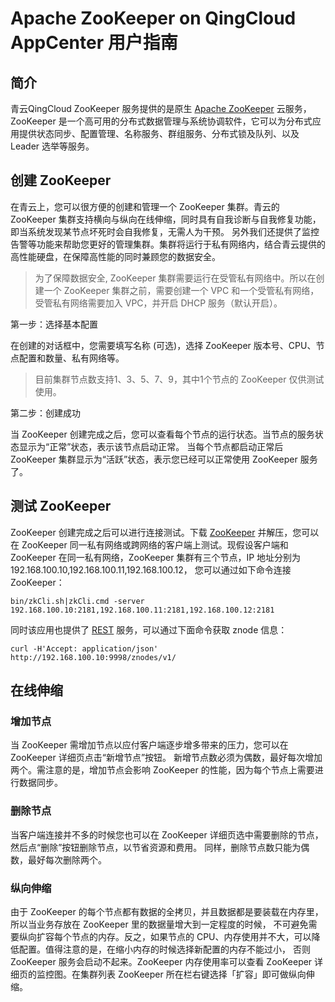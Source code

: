 # Apache ZooKeeper on QingCloud AppCenter 用户指南

<extoc></extoc>

## 简介

青云QingCloud ZooKeeper 服务提供的是原生 [Apache ZooKeeper](http://zookeeper.apache.org/) 云服务，ZooKeeper 是一个高可用的分布式数据管理与系统协调软件，它可以为分布式应用提供状态同步、配置管理、名称服务、群组服务、分布式锁及队列、以及 Leader 选举等服务。

## 创建 ZooKeeper

在青云上，您可以很方便的创建和管理一个 ZooKeeper 集群。青云的 ZooKeeper 集群支持横向与纵向在线伸缩，同时具有自我诊断与自我修复功能，即当系统发现某节点坏死时会自我修复，无需人为干预。 另外我们还提供了监控告警等功能来帮助您更好的管理集群。集群将运行于私有网络内，结合青云提供的高性能硬盘，在保障高性能的同时兼顾您的数据安全。

> 为了保障数据安全, ZooKeeper 集群需要运行在受管私有网络中。所以在创建一个 ZooKeeper 集群之前，需要创建一个 VPC 和一个受管私有网络，受管私有网络需要加入 VPC，并开启 DHCP 服务（默认开启）。

第一步：选择基本配置

在创建的对话框中，您需要填写名称 (可选)，选择 ZooKeeper 版本号、CPU、节点配置和数量、私有网络等。
> 目前集群节点数支持1、3、5、7、9，其中1个节点的 ZooKeeper 仅供测试使用。

第二步：创建成功

当 ZooKeeper 创建完成之后，您可以查看每个节点的运行状态。当节点的服务状态显示为“正常”状态，表示该节点启动正常。 当每个节点都启动正常后 ZooKeeper 集群显示为“活跃”状态，表示您已经可以正常使用 ZooKeeper 服务了。


## 测试 ZooKeeper

ZooKeeper 创建完成之后可以进行连接测试。下载 [ZooKeeper](http://zookeeper.apache.org/releases.html) 并解压，您可以在 ZooKeeper 同一私有网络或跨网络的客户端上测试。现假设客户端和 ZooKeeper 在同一私有网络，ZooKeeper 集群有三个节点，IP 地址分别为192.168.100.10,192.168.100.11,192.168.100.12， 您可以通过如下命令连接 ZooKeeper：

```shell
bin/zkCli.sh|zkCli.cmd -server 192.168.100.10:2181,192.168.100.11:2181,192.168.100.12:2181
```

同时该应用也提供了 [REST](https://github.com/apache/zookeeper/tree/trunk/src/contrib/rest) 服务，可以通过下面命令获取 znode 信息：

```shell
curl -H'Accept: application/json' http://192.168.100.10:9998/znodes/v1/
```

## 在线伸缩

### 增加节点

当 ZooKeeper 需增加节点以应付客户端逐步增多带来的压力，您可以在 ZooKeeper 详细页点击“新增节点”按钮。 新增节点数必须为偶数，最好每次增加两个。需注意的是，增加节点会影响 ZooKeeper 的性能，因为每个节点上需要进行数据同步。


### 删除节点

当客户端连接并不多的时候您也可以在 ZooKeeper 详细页选中需要删除的节点，然后点“删除”按钮删除节点，以节省资源和费用。 同样，删除节点数只能为偶数，最好每次删除两个。


### 纵向伸缩

由于 ZooKeeper 的每个节点都有数据的全拷贝，并且数据都是要装载在内存里，所以当业务存放在 ZooKeeper 里的数据量增大到一定程度的时候， 不可避免需要纵向扩容每个节点的内存。反之，如果节点的 CPU、内存使用并不大，可以降低配置。值得注意的是，在缩小内存的时候选择新配置的内存不能过小， 否则 ZooKeeper 服务会启动不起来。ZooKeeper 内存使用率可以查看 ZooKeeper 详细页的监控图。在集群列表 ZooKeeper 所在栏右键选择「扩容」即可做纵向伸缩。
